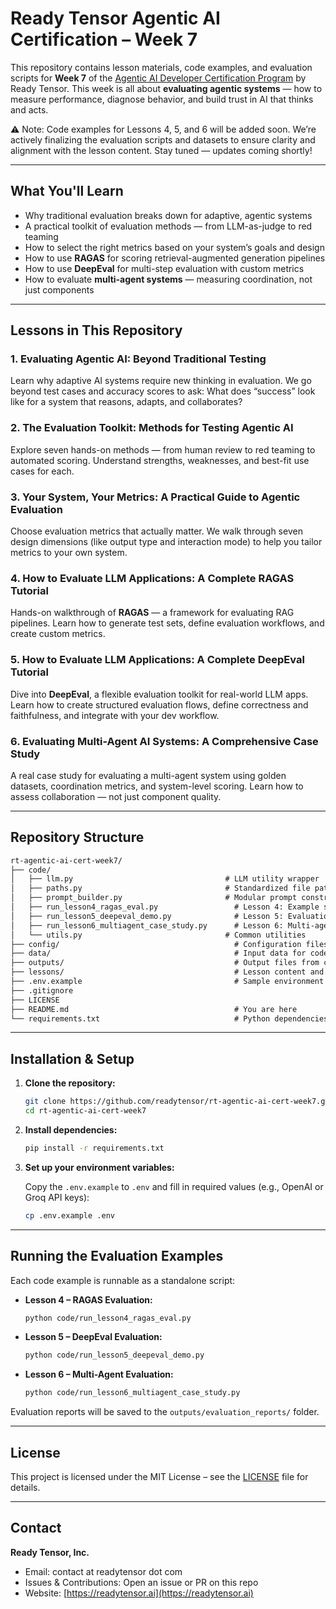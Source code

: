 # Ready Tensor Agentic AI Certification – Week 7

This repository contains lesson materials, code examples, and evaluation scripts for **Week 7** of the [Agentic AI Developer Certification Program](https://app.readytensor.ai/publications/HrJ0xWtLzLNt) by Ready Tensor. This week is all about **evaluating agentic systems** — how to measure performance, diagnose behavior, and build trust in AI that thinks and acts.

⚠️ Note: Code examples for Lessons 4, 5, and 6 will be added soon. We’re actively finalizing the evaluation scripts and datasets to ensure clarity and alignment with the lesson content. Stay tuned — updates coming shortly!

---

## What You'll Learn

- Why traditional evaluation breaks down for adaptive, agentic systems
- A practical toolkit of evaluation methods — from LLM-as-judge to red teaming
- How to select the right metrics based on your system’s goals and design
- How to use **RAGAS** for scoring retrieval-augmented generation pipelines
- How to use **DeepEval** for multi-step evaluation with custom metrics
- How to evaluate **multi-agent systems** — measuring coordination, not just components

---

## Lessons in This Repository

### 1. Evaluating Agentic AI: Beyond Traditional Testing

Learn why adaptive AI systems require new thinking in evaluation. We go beyond test cases and accuracy scores to ask: What does “success” look like for a system that reasons, adapts, and collaborates?

### 2. The Evaluation Toolkit: Methods for Testing Agentic AI

Explore seven hands-on methods — from human review to red teaming to automated scoring. Understand strengths, weaknesses, and best-fit use cases for each.

### 3. Your System, Your Metrics: A Practical Guide to Agentic Evaluation

Choose evaluation metrics that actually matter. We walk through seven design dimensions (like output type and interaction mode) to help you tailor metrics to your own system.

### 4. How to Evaluate LLM Applications: A Complete RAGAS Tutorial

Hands-on walkthrough of **RAGAS** — a framework for evaluating RAG pipelines. Learn how to generate test sets, define evaluation workflows, and create custom metrics.

### 5. How to Evaluate LLM Applications: A Complete DeepEval Tutorial

Dive into **DeepEval**, a flexible evaluation toolkit for real-world LLM apps. Learn how to create structured evaluation flows, define correctness and faithfulness, and integrate with your dev workflow.

### 6. Evaluating Multi-Agent AI Systems: A Comprehensive Case Study

A real case study for evaluating a multi-agent system using golden datasets, coordination metrics, and system-level scoring. Learn how to assess collaboration — not just component quality.

---

## Repository Structure

```txt
rt-agentic-ai-cert-week7/
├── code/
│   ├── llm.py                                  # LLM utility wrapper
│   ├── paths.py                                # Standardized file path management
│   ├── prompt_builder.py                       # Modular prompt construction functions
│   ├── run_lesson4_ragas_eval.py                 # Lesson 4: Example script for RAGAS-based evaluation
│   ├── run_lesson5_deepeval_demo.py              # Lesson 5: Evaluation pipeline using DeepEval
│   ├── run_lesson6_multiagent_case_study.py      # Lesson 6: Multi-agent evaluation case study
│   └── utils.py                                # Common utilities
├── config/                                       # Configuration files
├── data/                                         # Input data for code examples
├── outputs/                                      # Output files from code examples
├── lessons/                                      # Lesson content and assets
├── .env.example                                  # Sample environment file (e.g., for API keys)
├── .gitignore
├── LICENSE
├── README.md                                     # You are here
└── requirements.txt                              # Python dependencies for evaluation tools
```

---

## Installation & Setup

1. **Clone the repository:**

   ```bash
   git clone https://github.com/readytensor/rt-agentic-ai-cert-week7.git
   cd rt-agentic-ai-cert-week7
   ```

2. **Install dependencies:**

   ```bash
   pip install -r requirements.txt
   ```

3. **Set up your environment variables:**

   Copy the `.env.example` to `.env` and fill in required values (e.g., OpenAI or Groq API keys):

   ```bash
   cp .env.example .env
   ```

---

## Running the Evaluation Examples

Each code example is runnable as a standalone script:

- **Lesson 4 – RAGAS Evaluation:**

  ```bash
  python code/run_lesson4_ragas_eval.py
  ```

- **Lesson 5 – DeepEval Evaluation:**

  ```bash
  python code/run_lesson5_deepeval_demo.py
  ```

- **Lesson 6 – Multi-Agent Evaluation:**

  ```bash
  python code/run_lesson6_multiagent_case_study.py
  ```

Evaluation reports will be saved to the `outputs/evaluation_reports/` folder.

---

## License

This project is licensed under the MIT License – see the [LICENSE](LICENSE) file for details.

---

## Contact

**Ready Tensor, Inc.**

- Email: contact at readytensor dot com
- Issues & Contributions: Open an issue or PR on this repo
- Website: [https://readytensor.ai](https://readytensor.ai)
